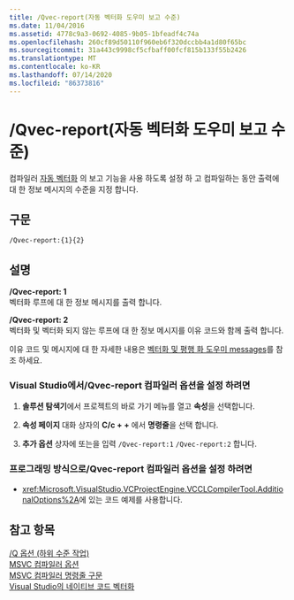 ```yaml
---
title: /Qvec-report(자동 벡터화 도우미 보고 수준)
ms.date: 11/04/2016
ms.assetid: 4778c9a3-0692-4085-9b05-1bfeadf4c74a
ms.openlocfilehash: 260cf89d50110f960eb6f320dccbb4a1d80f65bc
ms.sourcegitcommit: 31a443c9998cf5cfbaff00fcf815b133f55b2426
ms.translationtype: MT
ms.contentlocale: ko-KR
ms.lasthandoff: 07/14/2020
ms.locfileid: "86373816"
---
```

# <a name="qvec-report-auto-vectorizer-reporting-level"></a>/Qvec-report(자동 벡터화 도우미 보고 수준)

컴파일러 [자동 벡터화](../../parallel/auto-parallelization-and-auto-vectorization.md) 의 보고 기능을 사용 하도록 설정 하 고 컴파일하는 동안 출력에 대 한 정보 메시지의 수준을 지정 합니다.

## <a name="syntax"></a>구문

```
/Qvec-report:{1}{2}
```

## <a name="remarks"></a>설명

**/Qvec-report: 1**<br/>
벡터화 루프에 대 한 정보 메시지를 출력 합니다.

**/Qvec-report: 2**<br/>
벡터화 및 벡터화 되지 않는 루프에 대 한 정보 메시지를 이유 코드와 함께 출력 합니다.

이유 코드 및 메시지에 대 한 자세한 내용은 [벡터화 및 평행 화 도우미 messages](../../error-messages/tool-errors/vectorizer-and-parallelizer-messages.md)를 참조 하세요.

### <a name="to-set-the-qvec-report-compiler-option-in-visual-studio"></a>Visual Studio에서/Qvec-report 컴파일러 옵션을 설정 하려면

1. **솔루션 탐색기**에서 프로젝트의 바로 가기 메뉴를 열고 **속성**을 선택합니다.

1. **속성 페이지** 대화 상자의 **C/c + +** 에서 **명령줄**을 선택 합니다.

1. **추가 옵션** 상자에 또는을 입력 `/Qvec-report:1` `/Qvec-report:2` 합니다.

### <a name="to-set-the-qvec-report-compiler-option-programmatically"></a>프로그래밍 방식으로/Qvec-report 컴파일러 옵션을 설정 하려면

- <xref:Microsoft.VisualStudio.VCProjectEngine.VCCLCompilerTool.AdditionalOptions%2A>에 있는 코드 예제를 사용합니다.

## <a name="see-also"></a>참고 항목

[/Q 옵션 (하위 수준 작업)](q-options-low-level-operations.md)<br/>
[MSVC 컴파일러 옵션](compiler-options.md)<br/>
[MSVC 컴파일러 명령줄 구문](compiler-command-line-syntax.md)<br/>
[Visual Studio의 네이티브 코드 벡터화](https://docs.microsoft.com/archive/blogs/nativeconcurrency/auto-vectorizer-in-visual-studio-2012-overview)
